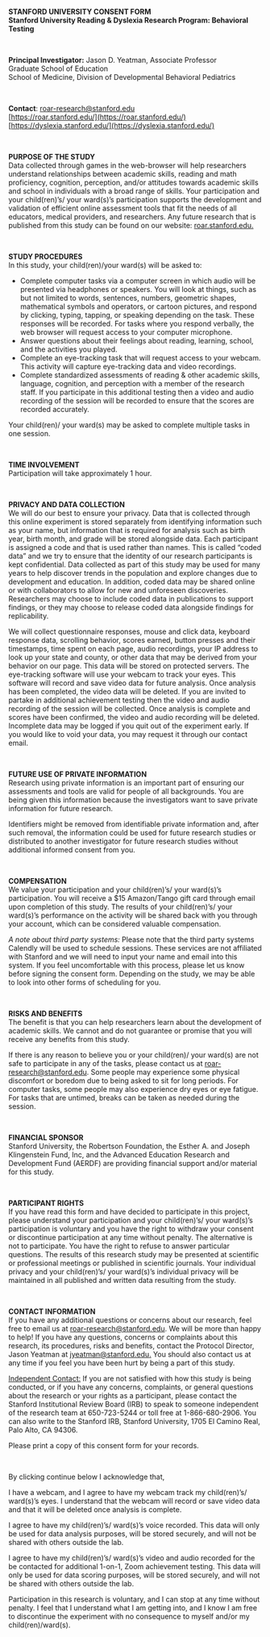   
**STANFORD UNIVERSITY CONSENT FORM**  
**Stanford University Reading & Dyslexia Research Program: Behavioral Testing**

<br>

**Principal Investigator:** Jason D. Yeatman, Associate Professor  
 Graduate School of Education  
 School of Medicine, Division of Developmental Behavioral Pediatrics
 
 <br>

**Contact**: 	[roar-research@stanford.edu](mailto:roar-research@stanford.edu)  
		[https://roar.stanford.edu/](https://roar.stanford.edu/)  
		[https://dyslexia.stanford.edu/](https://dyslexia.stanford.edu/) 
		
<br>

**PURPOSE OF THE STUDY**  
Data collected through games in the web-browser will help researchers understand relationships between academic skills, reading and math proficiency, cognition, perception, and/or attitudes towards academic skills and school in individuals with a broad range of skills. Your participation and your child(ren)’s/ your ward(s)’s participation supports the development and validation of efficient online assessment tools that fit the needs of all educators, medical providers, and researchers. Any future research that is published from this study can be found on our website: [roar.stanford.edu.](https://roar.stanford.edu/)  

<br>

**STUDY PROCEDURES**  
In this study, your child(ren)/your ward(s) will be asked to:

* Complete computer tasks via a computer screen in which audio will be presented via headphones or speakers. You will look at things, such as but not limited to words, sentences, numbers, geometric shapes, mathematical symbols and operators, or cartoon pictures, and respond by clicking, typing, tapping, or speaking depending on the task. These responses will be recorded. For tasks where you respond verbally, the web browser will request access to your computer microphone.
* Answer questions about their feelings about reading, learning, school, and the activities you played. 
*	Complete an eye-tracking task that will request access to your webcam. This activity will capture eye-tracking data and video recordings.
* Complete standardized assessments of reading & other academic skills, language, cognition, and perception with a member of the research staff. If you participate in this additional testing then a video and audio recording of the session will be recorded to ensure that the scores are recorded accurately.

Your child(ren)/ your ward(s) may be asked to complete multiple tasks in one session.

<br>		

**TIME INVOLVEMENT**  
Participation will take approximately 1 hour. 

<br>

**PRIVACY AND DATA COLLECTION**  
We will do our best to ensure your privacy. Data that is collected through this online experiment is stored separately from identifying information such as your name, but information that is required for analysis such as birth year, birth month, and grade will be stored alongside data. Each participant is assigned a code and that is used rather than names. This is called “coded data” and we try to ensure that the identity of our research participants is kept confidential. Data collected as part of this study may be used for many years to help discover trends in the population and explore changes due to development and education. In addition, coded data may be shared online or with collaborators to allow for new and unforeseen discoveries. Researchers may choose to include coded data in publications to support findings, or they may choose to release coded data alongside findings for replicability.

We will collect questionnaire responses, mouse and click data, keyboard response data, scrolling behavior, scores earned, button presses and their timestamps, time spent on each page, audio recordings, your IP address to look up your state and county, or other data that may be derived from your behavior on our page. This data will be stored on protected servers. The eye-tracking software will use your webcam to track your eyes. This software will record and save video data for future analysis. Once analysis has been completed, the video data will be deleted. If you are invited to partake in additional achievement testing then the video and audio recording of the session will be collected. Once analysis is complete and scores have been confirmed, the video and audio recording will be deleted. Incomplete data may be logged if you quit out of the experiment early. If you would like to void your data, you may request it through our contact email. 

<br>

**FUTURE USE OF PRIVATE INFORMATION**  
Research using private information is an important part of ensuring our assessments and tools are valid for people of all backgrounds. You are being given this information because the investigators want to save private information for future research.   

Identifiers might be removed from identifiable private information and, after such removal, the information could be used for future research studies or distributed to another investigator for future research studies without additional informed consent from you. 

<br>

**COMPENSATION**  
We value your participation and your child(ren)’s/ your ward(s)’s participation. You will receive a \$15 Amazon/Tango gift card through email upon completion of this study. The results of your child(ren)’s/ your ward(s)’s performance on the activity will be shared back with you through your account, which can be considered valuable compensation.

*A note about third party systems:* Please note that the third party systems Calendly will be used to schedule sessions. These services are not affiliated with Stanford and we will need to input your name and email into this system. If you feel uncomfortable with this process, please let us know before signing the consent form. Depending on the study, we may be able to look into other forms of scheduling for you. 

<br>

**RISKS AND BENEFITS**  
The benefit is that you can help researchers learn about the development of academic skills. We cannot and do not guarantee or promise that you will receive any benefits from this study.

If there is any reason to believe you or your child(ren)/ your ward(s) are not safe to participate in any of the tasks, please contact us at [roar-research@stanford.edu](mailto:roar-research@stanford.edu). Some people may experience some physical discomfort or boredom due to being asked to sit for long periods. For computer tasks, some people may also experience dry eyes or eye fatigue. For tasks that are untimed, breaks can be taken as needed during the session.

<br>

**FINANCIAL SPONSOR**  
Stanford University, the Robertson Foundation, the Esther A. and Joseph Klingenstein Fund, Inc, and the Advanced Education Research and Development Fund (AERDF) are providing financial support and/or material for this study.

<br>

**PARTICIPANT RIGHTS**  
If you have read this form and have decided to participate in this project, please understand your participation and your child(ren)’s/ your ward(s)’s participation is voluntary and you have the right to withdraw your consent or discontinue participation at any time without penalty. The alternative is not to participate. You have the right to refuse to answer particular questions. The results of this research study may be presented at scientific or professional meetings or published in scientific journals. Your individual privacy and your child(ren)’s/ your ward(s)’s individual privacy will be maintained in all published and written data resulting from the study.

<br>

**CONTACT INFORMATION**  
If you have any additional questions or concerns about our research, feel free to email us at [roar-research@stanford.edu](mailto:roar-research@stanford.edu). We will be more than happy to help\! If you have any questions, concerns or complaints about this research, its procedures, risks and benefits, contact the Protocol Director, Jason Yeatman at [jyeatman@stanford.edu.](mailto:jyeatman@stanford.edu) You should also contact us at any time if you feel you have been hurt by being a part of this study.

<u>Independent Contact:</u>  If you are not satisfied with how this study is being conducted, or if you have any concerns, complaints, or general questions about the research or your rights as a participant, please contact the Stanford Institutional Review Board (IRB) to speak to someone independent of the research team at 650-723-5244 or toll free at 1-866-680-2906.  You can also write to the Stanford IRB, Stanford University, 1705 El Camino Real, Palo Alto, CA 94306. 

Please print a copy of this consent form for your records.  

<br>

By clicking continue below I acknowledge that, 

I have a webcam, and I agree to have my webcam track my child(ren)’s/ ward(s)’s eyes. I understand that the webcam will record or save video data and that it will be deleted once analysis is complete.

I agree to have my child(ren)’s/ ward(s)’s voice recorded. This data will only be used for data analysis purposes, will be stored securely, and will not be shared with others outside the lab.

I agree to have my child(ren)’s/ ward(s)’s video and audio recorded for the be contacted for additional 1-on-1, Zoom achievement testing. This data will only be used for data scoring purposes, will be stored securely, and will not be shared with others outside the lab. 

Participation in this research is voluntary, and I can stop at any time without penalty. I feel that I understand what I am getting into, and I know I am free to discontinue the experiment with no consequence to myself and/or my child(ren)/ward(s).


